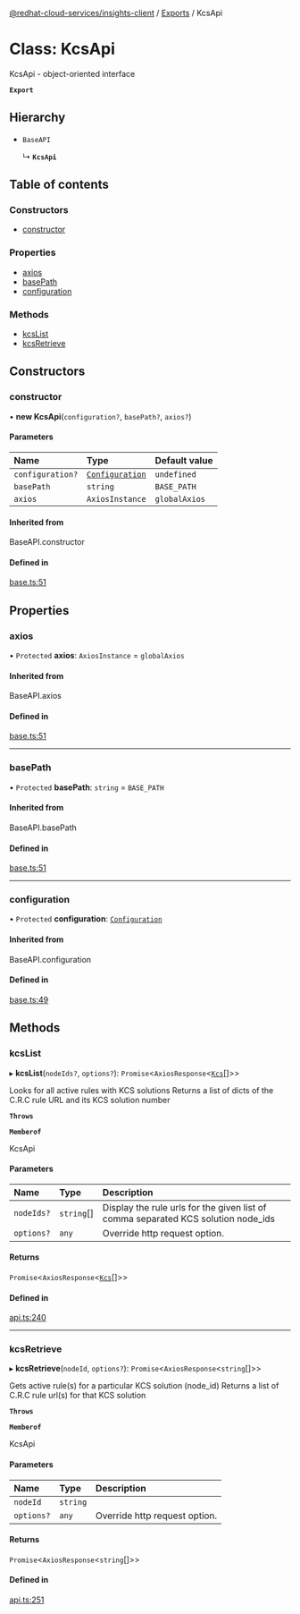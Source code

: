 [@redhat-cloud-services/insights-client](../README.md) / [Exports](../modules.md) / KcsApi

# Class: KcsApi

KcsApi - object-oriented interface

**`Export`**

## Hierarchy

- `BaseAPI`

  ↳ **`KcsApi`**

## Table of contents

### Constructors

- [constructor](KcsApi.md#constructor)

### Properties

- [axios](KcsApi.md#axios)
- [basePath](KcsApi.md#basepath)
- [configuration](KcsApi.md#configuration)

### Methods

- [kcsList](KcsApi.md#kcslist)
- [kcsRetrieve](KcsApi.md#kcsretrieve)

## Constructors

### constructor

• **new KcsApi**(`configuration?`, `basePath?`, `axios?`)

#### Parameters

| Name | Type | Default value |
| :------ | :------ | :------ |
| `configuration?` | [`Configuration`](Configuration.md) | `undefined` |
| `basePath` | `string` | `BASE_PATH` |
| `axios` | `AxiosInstance` | `globalAxios` |

#### Inherited from

BaseAPI.constructor

#### Defined in

[base.ts:51](https://github.com/RedHatInsights/javascript-clients/blob/master/packages/insights/base.ts#L51)

## Properties

### axios

• `Protected` **axios**: `AxiosInstance` = `globalAxios`

#### Inherited from

BaseAPI.axios

#### Defined in

[base.ts:51](https://github.com/RedHatInsights/javascript-clients/blob/master/packages/insights/base.ts#L51)

___

### basePath

• `Protected` **basePath**: `string` = `BASE_PATH`

#### Inherited from

BaseAPI.basePath

#### Defined in

[base.ts:51](https://github.com/RedHatInsights/javascript-clients/blob/master/packages/insights/base.ts#L51)

___

### configuration

• `Protected` **configuration**: [`Configuration`](Configuration.md)

#### Inherited from

BaseAPI.configuration

#### Defined in

[base.ts:49](https://github.com/RedHatInsights/javascript-clients/blob/master/packages/insights/base.ts#L49)

## Methods

### kcsList

▸ **kcsList**(`nodeIds?`, `options?`): `Promise`<`AxiosResponse`<[`Kcs`](../interfaces/Kcs.md)[]\>\>

Looks for all active rules with KCS solutions  Returns a list of dicts of the C.R.C rule URL and its KCS solution number

**`Throws`**

**`Memberof`**

KcsApi

#### Parameters

| Name | Type | Description |
| :------ | :------ | :------ |
| `nodeIds?` | `string`[] | Display the rule urls for the given list of comma separated KCS solution node_ids |
| `options?` | `any` | Override http request option. |

#### Returns

`Promise`<`AxiosResponse`<[`Kcs`](../interfaces/Kcs.md)[]\>\>

#### Defined in

[api.ts:240](https://github.com/RedHatInsights/javascript-clients/blob/master/packages/insights/api.ts#L240)

___

### kcsRetrieve

▸ **kcsRetrieve**(`nodeId`, `options?`): `Promise`<`AxiosResponse`<`string`[]\>\>

Gets active rule(s) for a particular KCS solution (node_id)  Returns a list of C.R.C rule url(s) for that KCS solution

**`Throws`**

**`Memberof`**

KcsApi

#### Parameters

| Name | Type | Description |
| :------ | :------ | :------ |
| `nodeId` | `string` |  |
| `options?` | `any` | Override http request option. |

#### Returns

`Promise`<`AxiosResponse`<`string`[]\>\>

#### Defined in

[api.ts:251](https://github.com/RedHatInsights/javascript-clients/blob/master/packages/insights/api.ts#L251)
